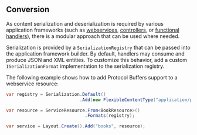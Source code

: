﻿## Conversion

As content serialization and deserialization is required by various application
frameworks (such as [webservices](./webservices), [controllers](./controllers), or [functional handlers](./functional)),
there is a modular approach that can be used where needed.

Serialization is provided by a `SerializationRegistry` that can be passed into
the application framework builder. By default, handlers may consume and produce JSON and XML entities.
To customize this behavior, add a custom `ISerializationFormat`
implementation to the serialization registry.

The following example shows how to add Protocol Buffers support to a webservice resource: 

```csharp
var registry = Serialization.Default()
                            .Add(new FlexibleContentType("application/protobuf"), new ProtobufFormat());

var resource = ServiceResource.From<BookResource>()
                              .Formats(registry);

var service = Layout.Create().Add("books", resource);
```
